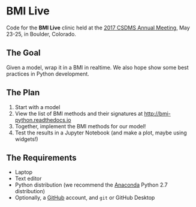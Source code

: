 # BMI Live

Code for the **BMI Live** clinic
held at the
[2017 CSDMS Annual Meeting](http://csdms.colorado.edu/wiki/Form:Annualmeeting),
May 23-25, in Boulder, Colorado.

## The Goal

Given a model, wrap it in a BMI in realtime.
We also hope show some best practices in Python development.

## The Plan

1. Start with a model
1. View the list of BMI methods and their signatures
   at http://bmi-python.readthedocs.io
1. Together, implement the BMI methods for our model!
1. Test the results in a Jupyter Notebook (and make a plot,
   maybe using widgets!)

## The Requirements

* Laptop
* Text editor
* Python distribution (we recommend the
  [Anaconda](https://www.continuum.io/downloads) Python 2.7
  distribution)
* Optionally, a [GitHub](https://github.com) account, and `git` or
  GitHub Desktop
